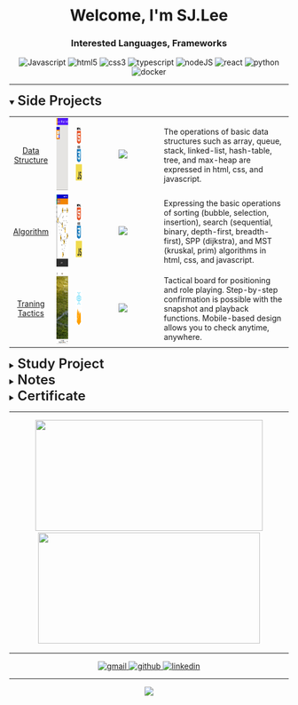 <!--
### Hi there 👋

**eagleduk/eagleduk** is a ✨ _special_ ✨ repository because its `README.md` (this file) appears on your GitHub profile.

Here are some ideas to get you started:

- 🔭 I’m currently working on ...
- 🌱 I’m currently learning ...
- 👯 I’m looking to collaborate on ...
- 🤔 I’m looking for help with ...
- 💬 Ask me about ...
- 📫 How to reach me: ...
- 😄 Pronouns: ...
- ⚡ Fun fact: ...
-->

<p align="center">
    <h1 align="center">
        Welcome, I'm SJ.Lee
    </h1>
</p>

<!--
<p>
    <p>
        ddd
    </p>
    <p>
        ttr
    </p>
</p> -->

<!-- <p>
    <table>
        <tr>
            <td>
                <strong>Developer of</strong>
            </td>
            <td>
                <ul>
                    <li>
                        played soccer,
                    </li>
                    <li>
                        slow but do not give up,
                    </li>
                    <li>
                        belive hands and eyes than ears,
                    </li>
                </ul>
            </td>
        </tr>
    </table>
</p> -->

<p>
    <h3 align="center"> 
        Interested Languages, Frameworks
    </h3>
</p>
<p align="center">
    <img src="https://img.shields.io/badge/javascript-%23323330.svg?style=for-the-badge&logo=javascript&logoColor=%23F7DF1E" alt="Javascript" />
    <img src="https://img.shields.io/badge/html5-%23E34F26.svg?style=for-the-badge&logo=html5&logoColor=white" alt="html5" />
    <img src="https://img.shields.io/badge/css3-%231572B6.svg?style=for-the-badge&logo=css3&logoColor=white" alt="css3" />
    <img src="https://img.shields.io/badge/typescript-%23007ACC.svg?style=for-the-badge&logo=typescript&logoColor=white" alt="typescript" />
    <img src="https://img.shields.io/badge/node.js-6DA55F?style=for-the-badge&logo=node.js&logoColor=white" alt="nodeJS" />
    <img src="https://img.shields.io/badge/react-%2320232a.svg?style=for-the-badge&logo=react&logoColor=%2361DAFB" alt="react" />
    <img src="https://img.shields.io/badge/python-3670A0?style=for-the-badge&logo=python&logoColor=ffdd54" alt="python">
    <img src="https://img.shields.io/badge/Docker-2496ED?style=for-the-badge&logo=Docker&logoColor=white" alt="docker"/>

</p>

<hr />

<details open>
    <summary style="cursor: pointer;">
        <span style="font-size: 1.5rem; font-weight: 600;">Side Projects</span>
    </summary>
    <table width="100%">
        <tbody>
        <tr>
            <td width="60px" align="center">
                <a href="https://eagleduk.github.io/datastructure/" target="_blank">
                    Data Structure
                </a>
            </td>
            <td align="center">
                <img src="images/structure.png" height="130"/>
                <!-- <a href="https://eagleduk.github.io/datastructure/" target="_blank">
                    <img src="images/structure.png" height="130"/>
                </a> -->
            </td>
            <td align="center">
                <img src="https://raw.githubusercontent.com/devicons/devicon/master/icons/html5/html5-original-wordmark.svg" alt="html5" width="30" height="30" />
                <img src="https://raw.githubusercontent.com/devicons/devicon/master/icons/css3/css3-original-wordmark.svg" 
                alt="css3" width="30" height="30" />
                <img src="https://raw.githubusercontent.com/devicons/devicon/master/icons/javascript/javascript-original.svg"
                alt="javascript" width="30" height="30" />
            </td>
            <td width="120px" align="center">
                <a href="https://github.com/eagleduk/datastructure" target="_blank">
                    <img src="https://img.shields.io/badge/github-%23121011.svg?style=for-the-badge&logo=github&logoColor=white">
                </a>
            </td>
            <td>
                The operations of basic data structures such as array, queue, stack, linked-list, hash-table, tree, and max-heap are expressed in html, css, and javascript.
            </td>
        </tr>
        <tr>
            <td width="60px" align="center">
                <a href="https://eagleduk.github.io/algorithm/" target="_blank">
                    Algorithm
                </a>
            </td>
            <td align="center">
                <img src="images/algorithm.png" height="130"/>
                <!-- <a href="https://eagleduk.github.io/algorithm/" target="_blank">
                    <img src="images/algorithm.png" height="130"/>
                </a> -->
            </td>
            <td align="center">
                <img src="https://raw.githubusercontent.com/devicons/devicon/master/icons/html5/html5-original-wordmark.svg" alt="html5" width="30" height="30" />
                <img src="https://raw.githubusercontent.com/devicons/devicon/master/icons/css3/css3-original-wordmark.svg" 
                alt="css3" width="30" height="30" />
                <img src="https://raw.githubusercontent.com/devicons/devicon/master/icons/javascript/javascript-original.svg"
                alt="javascript" width="30" height="30" />
            </td>
            <td width="120px" align="center">
                <a href="https://github.com/eagleduk/algorithm" target="_blank">
                    <img src="https://img.shields.io/badge/github-%23121011.svg?style=for-the-badge&logo=github&logoColor=white">
                </a>
            </td>
            <td>
                Expressing the basic operations of sorting (bubble, selection, insertion), search (sequential, binary, depth-first, breadth-first), SPP (dijkstra), and MST (kruskal, prim) algorithms in html, css, and javascript.
            </td>
        </tr>
        <tr>
            <td width="60px" align="center">
                <a href="https://eagleduk.github.io/Tranining_Tactics/" target="_blank">
                    Traning Tactics
                </a>
            </td>
            <td align="center">
                <img src="images/traning_tactics.png" height="130"/>
                <!-- <a href="https://eagleduk.github.io/Tranining_Tactics/" target="_blank">
                    <img src="images/traning_tactics.png" height="130"/>
                </a> -->
            </td>
            <td align="center">
                <img src="https://raw.githubusercontent.com/github/explore/80688e429a7d4ef2fca1e82350fe8e3517d3494d/topics/react/react.png" alt="react" width="30" height="30" />
                <img src="https://raw.githubusercontent.com/devicons/devicon/1119b9f84c0290e0f0b38982099a2bd027a48bf1/icons/firebase/firebase-plain.svg"
                alt="firebase" width="30" height="30" />
            </td>
            <td width="120px" align="center">
                <a href="https://github.com/eagleduk/Tranining_Tactics" target="_blank">
                    <img src="https://img.shields.io/badge/github-%23121011.svg?style=for-the-badge&logo=github&logoColor=white">
                </a>
            </td>
            <td>
                Tactical board for positioning and role playing. Step-by-step confirmation is possible with the snapshot and playback functions. Mobile-based design allows you to check anytime, anywhere.
            </td>
        </tr>
            <!-- <tr>
                <td width="33%" align="center">
                    Data Structure
                </td>
                <td width="33%" align="center">
                    Algorithm
                </td>
                <td width="33%" align="center"> 
                    Traning_Tactics
                </td>
            </tr>
            <tr>
                <td align="center">
                    <a href="https://eagleduk.github.io/datastructure/" target="_blank">
                        <img src="images/structure.png" height="130"/>
                    </a>
                </td>
                <td align="center">
                    <a href="https://eagleduk.github.io/algorithm/" target="_blank">
                        <img src="images/algorithm.png" height="130"/>
                    </a>
                </td>
                <td align="center">
                    <a href="https://eagleduk.github.io/Tranining_Tactics/" target="_blank">
                        <img src="images/traning_tactics.png" height="130"/>
                    </a>
                </td>
            </tr>
            <tr>
                <td align="center">
                    <img src="https://raw.githubusercontent.com/devicons/devicon/master/icons/html5/html5-original-wordmark.svg" alt="html5" width="30" height="30" />
                    <img src="https://raw.githubusercontent.com/devicons/devicon/master/icons/css3/css3-original-wordmark.svg" 
                    alt="css3" width="30" height="30" />
                    <img src="https://raw.githubusercontent.com/devicons/devicon/master/icons/javascript/javascript-original.svg"
                    alt="javascript" width="30" height="30" />
                </td>
                <td align="center">
                    <img src="https://raw.githubusercontent.com/devicons/devicon/master/icons/html5/html5-original-wordmark.svg" alt="html5" width="30" height="30" />
                    <img src="https://raw.githubusercontent.com/devicons/devicon/master/icons/css3/css3-original-wordmark.svg" 
                    alt="css3" width="30" height="30" />
                    <img src="https://raw.githubusercontent.com/devicons/devicon/master/icons/javascript/javascript-original.svg"
                    alt="javascript" width="30" height="30" />
                </td>
                <td align="center">
                    <img src="https://raw.githubusercontent.com/github/explore/80688e429a7d4ef2fca1e82350fe8e3517d3494d/topics/react/react.png" alt="react" width="30" height="30" />
                    <img src="https://raw.githubusercontent.com/devicons/devicon/1119b9f84c0290e0f0b38982099a2bd027a48bf1/icons/firebase/firebase-plain.svg"
                    alt="firebase" width="30" height="30" />
                </td>
            </tr>
            <tr>
                <td align="center">
                    <a href="https://github.com/eagleduk/datastructure" target="_blank">
                        <img src="https://img.shields.io/badge/github-%23121011.svg?style=for-the-badge&logo=github&logoColor=white">
                    </a>
                </td>
                <td align="center">
                    <a href="https://github.com/eagleduk/algorithm" target="_blank">
                        <img src="https://img.shields.io/badge/github-%23121011.svg?style=for-the-badge&logo=github&logoColor=white">
                    </a>
                </td>
                <td align="center">
                    <a href="https://github.com/eagleduk/Tranining_Tactics" target="_blank">
                        <img src="https://img.shields.io/badge/github-%23121011.svg?style=for-the-badge&logo=github&logoColor=white">
                    </a>
                </td>
            </tr> -->
        </tbody>
    </table>
</details>

<details>
    <summary  style="cursor: pointer">
        <span style="font-size: 1.5rem; font-weight: 600;">Study Project</span>
        <!-- <h2> Study Project </h2> -->
    </summary>
    <table width="100%">
        <tr>
            <td width="250" align="left">
                kakao-clone
            </td>
            <td>
                <img src="https://raw.githubusercontent.com/devicons/devicon/master/icons/html5/html5-original-wordmark.svg" alt="html5" width="30" height="30" />
                <img src="https://raw.githubusercontent.com/devicons/devicon/master/icons/css3/css3-original-wordmark.svg" 
                alt="css3" width="30" height="30" />
                <img src="https://raw.githubusercontent.com/devicons/devicon/master/icons/javascript/javascript-original.svg"
                alt="javascript" width="30" height="30" />
                <img src="https://raw.githubusercontent.com/devicons/devicon/1119b9f84c0290e0f0b38982099a2bd027a48bf1/icons/firebase/firebase-plain.svg"
                alt="firebase" width="30" height="30" />
            </td>
            <td width="150">
                <a href="https://github.com/eagleduk/kokoa-clone" target="_blank">
                    <img src="https://img.shields.io/badge/github-%23121011.svg?style=for-the-badge&logo=github&logoColor=white">
                </a>
            </td>
        </tr>
        <tr>
            <td width="250" align="left">
                youtube-clone
            </td>
            <td>
                <img src="https://raw.githubusercontent.com/devicons/devicon/1119b9f84c0290e0f0b38982099a2bd027a48bf1/icons/nodejs/nodejs-original.svg" alt="node" width="30" height="30" />
                <img src="https://raw.githubusercontent.com/devicons/devicon/1119b9f84c0290e0f0b38982099a2bd027a48bf1/icons/sass/sass-original.svg" alt="sass" width="30" height="30" />
                <img src="https://raw.githubusercontent.com/devicons/devicon/1119b9f84c0290e0f0b38982099a2bd027a48bf1/icons/amazonwebservices/amazonwebservices-original.svg" alt="aws" width="30" height="30" />
                <img src="https://raw.githubusercontent.com/devicons/devicon/1119b9f84c0290e0f0b38982099a2bd027a48bf1/icons/express/express-original.svg" alt="express" width="30" height="30" />
                <img src="https://raw.githubusercontent.com/devicons/devicon/1119b9f84c0290e0f0b38982099a2bd027a48bf1/icons/mongodb/mongodb-original.svg" alt="mongodb" width="30" height="30" />
                <img src="https://skillicons.dev/icons?i=pug" alt="pug" width="30" height="30" />
                <img src="https://raw.githubusercontent.com/devicons/devicon/1119b9f84c0290e0f0b38982099a2bd027a48bf1/icons/heroku/heroku-original.svg" alt="heroku" width="30" height="30" />
            </td>
            <td width="150">
                <a href="https://github.com/eagleduk/wetube-reloaded" target="_blank">
                    <img src="https://img.shields.io/badge/github-%23121011.svg?style=for-the-badge&logo=github&logoColor=white">
                </a>
            </td>
        </tr>
        <tr>
            <td width="250" align="left">
                realtimeNodeJS
            </td>
            <td>
                <img src="https://raw.githubusercontent.com/devicons/devicon/1119b9f84c0290e0f0b38982099a2bd027a48bf1/icons/nodejs/nodejs-original.svg" alt="node" width="30" height="30" />
                <img src="https://raw.githubusercontent.com/devicons/devicon/1119b9f84c0290e0f0b38982099a2bd027a48bf1/icons/sass/sass-original.svg" alt="sass" width="30" height="30" />
                <img src="https://raw.githubusercontent.com/devicons/devicon/1119b9f84c0290e0f0b38982099a2bd027a48bf1/icons/gulp/gulp-plain.svg" alt="gulp" width="30" height="30" />
                <img src="https://skillicons.dev/icons?i=pug" alt="pug" width="30" height="30" />
            </td>
            <td width="150">
                <a href="https://github.com/eagleduk/realtimeNodeJS" target="_blank">
                    <img src="https://img.shields.io/badge/github-%23121011.svg?style=for-the-badge&logo=github&logoColor=white">
                </a>
            </td>
        </tr>
        <tr>
            <td width="250" align="left">
                netflix-clone
            </td>
            <td>
                <img src="https://raw.githubusercontent.com/github/explore/80688e429a7d4ef2fca1e82350fe8e3517d3494d/topics/react/react.png" alt="react" width="30" height="30" />
                <img src="https://raw.githubusercontent.com/devicons/devicon/1119b9f84c0290e0f0b38982099a2bd027a48bf1/icons/typescript/typescript-original.svg" alt="typescript" width="30" height="30" />
            </td>
            <td width="150">
                <a href="https://github.com/eagleduk/react-masterclass" target="_blank">
                    <img src="https://img.shields.io/badge/github-%23121011.svg?style=for-the-badge&logo=github&logoColor=white">
                </a>
            </td>
        </tr>
        <tr>
            <td width="250" align="left">
                instagram-clone(backend)
            </td>
            <td>
                <img src="https://raw.githubusercontent.com/devicons/devicon/1119b9f84c0290e0f0b38982099a2bd027a48bf1/icons/nodejs/nodejs-original.svg" alt="node" width="30" height="30" />
                <img src="https://raw.githubusercontent.com/devicons/devicon/1119b9f84c0290e0f0b38982099a2bd027a48bf1/icons/express/express-original.svg" alt="express" width="30" height="30" />
                <img src="https://skillicons.dev/icons?i=apollo" alt="apollo" width="30" height="30" />
                <img src="https://raw.githubusercontent.com/devicons/devicon/1119b9f84c0290e0f0b38982099a2bd027a48bf1/icons/graphql/graphql-plain.svg" alt="graphql" width="30" height="30" />
                <img src="https://skillicons.dev/icons?i=prisma" alt="prisma" width="30" height="30" />
                <img src="https://raw.githubusercontent.com/devicons/devicon/1119b9f84c0290e0f0b38982099a2bd027a48bf1/icons/postgresql/postgresql-original.svg" alt="postgres" width="30" height="30" />
                <img src="https://raw.githubusercontent.com/devicons/devicon/1119b9f84c0290e0f0b38982099a2bd027a48bf1/icons/amazonwebservices/amazonwebservices-original.svg" alt="aws" width="30" height="30" />
                <img src="https://raw.githubusercontent.com/devicons/devicon/1119b9f84c0290e0f0b38982099a2bd027a48bf1/icons/heroku/heroku-original.svg" alt="heroku" width="30" height="30" />
            </td>
            <td width="150">
                <a href="https://github.com/eagleduk/instagramclone-backend" target="_blank">
                    <img src="https://img.shields.io/badge/github-%23121011.svg?style=for-the-badge&logo=github&logoColor=white">
                </a>
            </td>
        </tr>
        <tr>
            <td width="250" align="left">
                instagram-clone(frontend)
            </td>
            <td>
                <img src="https://raw.githubusercontent.com/github/explore/80688e429a7d4ef2fca1e82350fe8e3517d3494d/topics/react/react.png" alt="react" width="30" height="30" />
                <img src="https://raw.githubusercontent.com/devicons/devicon/1119b9f84c0290e0f0b38982099a2bd027a48bf1/icons/graphql/graphql-plain.svg" alt="graphql" width="30" height="30" />
                <img src="https://skillicons.dev/icons?i=netlify" alt="netlify" width="30" height="30" />
            </td>
            <td width="150">
                <a href="https://github.com/eagleduk/instagramclone-web" target="_blank">
                    <img src="https://img.shields.io/badge/github-%23121011.svg?style=for-the-badge&logo=github&logoColor=white">
                </a>
            </td>
        </tr>
        <tr>
            <td width="250" align="left">
                Music Video Player
            </td>
            <td>
                <img src="https://raw.githubusercontent.com/devicons/devicon/1119b9f84c0290e0f0b38982099a2bd027a48bf1/icons/nodejs/nodejs-original.svg" alt="node" width="30" height="30" />
                <img src="https://github.com/eagleduk/melonclone/assets/33012310/1112f385-0060-4e9d-9290-f7428c6a7083" alt="cloudtype" width="30" height="30" />
            </td>
            <td width="150">
                <a href="https://github.com/eagleduk/melonclone" target="_blank">
                    <img src="https://img.shields.io/badge/github-%23121011.svg?style=for-the-badge&logo=github&logoColor=white">
                </a>
            </td>
        </tr>
    </table>
</details>

<details>
    <summary style="cursor: pointer;">
        <span style="font-size: 1.5rem; font-weight: 600;">Notes</span>
        <!-- <h2> Notes </h2> -->
    </summary>
    <p>
        <a href="https://github.com/eagleduk/HTML">
            <img src="https://img.shields.io/badge/github-%23121011.svg?style=for-the-badge&logo=github&logoColor=white&label=HTML">
        </a>
        <a href="https://github.com/eagleduk/CSS">
            <img src="https://img.shields.io/badge/github-%23121011.svg?style=for-the-badge&logo=github&logoColor=white&label=CSS">
        </a>
        <a href="https://github.com/eagleduk/javascript">
            <img src="https://img.shields.io/badge/github-%23121011.svg?style=for-the-badge&logo=github&logoColor=white&label=JAVASCRIPT">
        </a>
        <a href="https://versed-gymnast-e51.notion.site/ECMA-Script-7db445395a284847bd01bc8eeaf82f5c">
            <img src="https://img.shields.io/badge/Notion-%23000000.svg?style=for-the-badge&logo=notion&logoColor=white&label=ECMA">
        </a>
        <a href="https://versed-gymnast-e51.notion.site/Typescript-be8ecdc17d644386b4824df52c5e065c">
            <img src="https://img.shields.io/badge/Notion-%23000000.svg?style=for-the-badge&logo=notion&logoColor=white&label=TYPESCRIPT">
        </a>
        <a href="https://versed-gymnast-e51.notion.site/React-f5dd742d7bad4d998cd39e2b626c893b">
            <img src="https://img.shields.io/badge/Notion-%23000000.svg?style=for-the-badge&logo=notion&logoColor=white&label=REACT">
        </a>
        <a href="https://versed-gymnast-e51.notion.site/Docker-55f1bf78ec434bc49ecf517fbc242f91">
            <img src="https://img.shields.io/badge/Notion-%23000000.svg?style=for-the-badge&logo=notion&logoColor=white&label=DOCKER">
        </a>
    </p>
</details>

<details>
    <summary style="cursor: pointer">
        <span style="font-size: 1.5rem; font-weight: 600;">Certificate</span>
        <!-- <h2> Certificate </h2> -->
    </summary>
    <table>
        <tr>    
            <td width="400" align="left">
                프론트엔드 개발 올인원 패키지 with React Online
            </td>
            <td>
                <img src="images/fastcampus.svg" alt="fastcampus" width="90" height="28"/>
                <!-- <img src="https://img.shields.io/badge/Udemy-A435F0?style=for-the-badge&logo=Udemy&logoColor=white" alt="udemy" width="90" height="28" > -->
            </td>
            <td>
                <!-- <a href="https://github.com/eagleduk/100-days-of-web-development" target="_blank">
                    <img src="https://img.shields.io/badge/github-%23121011.svg?style=for-the-badge&logo=github&logoColor=white">
                </a> -->
            </td>
        </tr>
        <tr>    
            <td width="400" align="left">
                100일 코딩 챌린지 - Web Development 부트캠프
            </td>
            <td>
                <a href="https://www.udemy.com/certificate/UC-c17f5bdf-3f11-42a1-b84f-32d641a6e27f/">
                    <img src="https://img.shields.io/badge/Udemy-A435F0?style=for-the-badge&logo=Udemy&logoColor=white" alt="udemy" width="90" height="28" />
                </a>
            </td>
            <td>
                <a href="https://github.com/eagleduk/100-days-of-web-development" target="_blank">
                    <img src="https://img.shields.io/badge/github-%23121011.svg?style=for-the-badge&logo=github&logoColor=white">
                </a>
            </td>
        </tr>
        <tr>    
            <td width="400" align="left">
                Typescript :기초부터 실천형 프로젝트까지 with React + NodeJS
            </td>
            <td>
                <a href="https://www.udemy.com/certificate/UC-be71a267-82c2-4843-9439-6291e488dc15/">
                    <img src="https://img.shields.io/badge/Udemy-A435F0?style=for-the-badge&logo=Udemy&logoColor=white" alt="udemy" width="90" height="28" />
                </a>
            </td>
            <td>
                <a href="https://github.com/eagleduk/basic-typescript" target="_blank">
                    <img src="https://img.shields.io/badge/github-%23121011.svg?style=for-the-badge&logo=github&logoColor=white">
                </a>
            </td>
        </tr>
        <tr>    
            <td width="400" align="left">
                React Query : React로 서버 상태 관리하기
            </td>
            <td>
                <a href="https://www.udemy.com/certificate/UC-b8b99078-e816-4e5a-824f-946566653ce4/">
                    <img src="https://img.shields.io/badge/Udemy-A435F0?style=for-the-badge&logo=Udemy&logoColor=white" alt="udemy" width="90" height="28" />
                </a>
            </td>
            <td>
                <a href="https://github.com/eagleduk/react.query" target="_blank">
                    <img src="https://img.shields.io/badge/github-%23121011.svg?style=for-the-badge&logo=github&logoColor=white">
                </a>
            </td>
        </tr>
        <tr>    
            <td width="400" align="left">
                JavaScript 알고리즘 & 자료구조 마스터 클래스
            </td>
            <td>
                <a href="https://www.udemy.com/certificate/UC-804f16d9-6b90-412d-b22b-0fea753cd5bb/">
                    <img src="https://img.shields.io/badge/Udemy-A435F0?style=for-the-badge&logo=Udemy&logoColor=white" alt="udemy" width="90" height="28" />
                </a>
            </td>
            <td>
                <a href="https://github.com/eagleduk/algorithms.datastructures.masterclass" target="_blank">
                    <img src="https://img.shields.io/badge/github-%23121011.svg?style=for-the-badge&logo=github&logoColor=white">
                </a>
            </td>
        </tr>
        <tr>    
            <td width="400" align="left">
                TypeScript 마스터 with Webpack & React
            </td>
            <td>
                <a href="https://www.udemy.com/certificate/UC-6f13e34d-45cb-4e29-8d68-b346a41f1d70/">
                    <img src="https://img.shields.io/badge/Udemy-A435F0?style=for-the-badge&logo=Udemy&logoColor=white" alt="udemy" width="90" height="28" />
                </a>
            </td>
            <td>
                <a href="https://github.com/eagleduk/typescript-master" target="_blank">
                    <img src="https://img.shields.io/badge/github-%23121011.svg?style=for-the-badge&logo=github&logoColor=white">
                </a>
            </td>
        </tr>
        <tr>    
            <td width="400" align="left">
                React 완벽 가이드 with Redux, Next.js, TypeScript 강의
            </td>
            <td>
                <a href="https://www.udemy.com/certificate/UC-40646bd5-5bc7-481a-aaf9-e3690469507c/">
                    <img src="https://img.shields.io/badge/Udemy-A435F0?style=for-the-badge&logo=Udemy&logoColor=white" alt="udemy" width="90" height="28" />
                </a>
            </td>
            <td>
                <a href="https://github.com/eagleduk/react-perfect-guide" target="_blank">
                    <img src="https://img.shields.io/badge/github-%23121011.svg?style=for-the-badge&logo=github&logoColor=white">
                </a>
            </td>
        </tr>
        <tr>    
            <td width="400" align="left">
                Next.js & React - 완벽 정복 가이드
            </td>
            <td>
                <a href="https://www.udemy.com/certificate/UC-ab94876e-bb89-4dab-aebd-cfa98af7bc6e/">
                    <img src="https://img.shields.io/badge/Udemy-A435F0?style=for-the-badge&logo=Udemy&logoColor=white" alt="udemy" width="90" height="28" />
                </a>
            </td>
            <td>
                <a href="https://github.com/eagleduk/nextJS_firstclass" target="_blank">
                    <img src="https://img.shields.io/badge/github-%23121011.svg?style=for-the-badge&logo=github&logoColor=white">
                </a>
            </td>
        </tr>
        <tr>    
            <td width="400" align="left">
                Git & Github 실무 활용 완벽 가이드
            </td>
            <td>
                <a href="https://www.udemy.com/certificate/UC-b42ed2c4-6957-47b5-aad6-71af051ef18e/">
                    <img src="https://img.shields.io/badge/Udemy-A435F0?style=for-the-badge&logo=Udemy&logoColor=white" alt="udemy" width="90" height="28" />
                </a>
            </td>
            <td>
                <a href="https://github.com/eagleduk/best-git-guide" target="_blank">
                    <img src="https://img.shields.io/badge/github-%23121011.svg?style=for-the-badge&logo=github&logoColor=white">
                </a>
            </td>
        </tr>
    </table>
</details>

<hr />
<p align="center">
    <img src="https://github-readme-stats.vercel.app/api?username=eagleduk&show_icons=true&theme=maroongold" width="410" height="200" />
    <img src="https://github-readme-stats.vercel.app/api/top-langs/?username=eagleduk&show_icons=true&layout=compact&theme=maroongold" width="400" height="200" />
</p>

<hr />
<p align="center">
    <a href="mailTo:eagleduk@gmail.com">
        <img src="https://img.shields.io/badge/Gmail-D14836?style=for-the-badge&logo=gmail&logoColor=white" alt="gmail" height="22" />
    </a>
    <a href="https://github.com/eagleduk/" target="_blank">
        <img src="https://img.shields.io/badge/github-%23121011.svg?style=for-the-badge&logo=github&logoColor=white" alt="github" height="22">
    </a>
    <a href="https://www.linkedin.com/in/seung-jin-lee-5995b01b1/">
        <img src="https://img.shields.io/badge/linkedin-%230077B5.svg?style=for-the-badge&logo=linkedin&logoColor=white" alt="linkedin" height="22">
    </a>
</p>
<hr />
<p align="center">
    <img src="https://hits.seeyoufarm.com/api/count/incr/badge.svg?url=https%3A%2F%2Fgithub.com%2Feagleduk%2Fhit-counter&count_bg=%2379C83D&title_bg=%23555555&icon=&icon_color=%23E7E7E7&title=hits&edge_flat=true" height="22"/>
</p>
